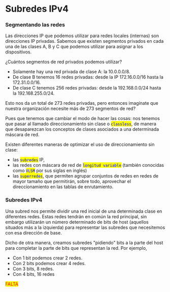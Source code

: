 # Subredes IPv4

### Segmentando las redes

Las direcciones IP que podemos utilizar para redes locales (internas) son direcciones IP privadas. Sabemos que existen segmentos privados en cada una de las clases  A,  B y C que podemos utilizar para asignar a los dispositivos.&#x20;

¿Cuántos segmentos de red privados podemos utilizar?&#x20;

* Solamente hay una red privada de clase A: la 10.0.0.0/8.&#x20;
* De clase B tenemos 16 redes privadas: desde la IP 172.16.0.0/16 hasta la 172.31.0.0/16.&#x20;
* De clase C tenemos 256 redes privadas: desde la 192.168.0.0/24 hasta la 192.168.255.0/24.

Esto nos da un total de 273 redes privadas, pero entonces imagínate que nuestra organización necesite más de 273 segmentos de red?&#x20;

Pues que tenemos que cambiar el modo de hacer las cosas: nos tenemos que pasar al llamado direccionamiento sin clase o <mark style="color:blue;">`classless`</mark>, de manera que desaparezcan los conceptos de clases asociados a una determinada máscara de red.

Existen diferentes maneras de optimizar el uso de direccionamiento sin clase:&#x20;

* las <mark style="color:blue;">`subredes`</mark> IP,&#x20;
* las redes con máscara de red de <mark style="color:blue;">`longitud variable`</mark> (también conocidas como <mark style="color:blue;">`VLSM`</mark> por sus siglas en inglés)&#x20;
* las <mark style="color:blue;">`superredes`</mark>, que permiten agrupar conjuntos de redes en redes de mayor tamaño que permitirán, sobre todo, aprovechar el direccionamiento en las tablas de enrutamiento.

### Subredes IPv4

Una subred nos permite dividir una red inicial de una determinada clase en diferentes redes. Estas redes tendrán en común la red principal, sin embargo utilizarán un número determinado de bits de host (aquellos situados más a la izquierda) para representar las subredes que necesitemos con esa dirección de base.

Dicho de otra manera, creamos subredes "pidiendo" bits a la parte del host para completar la parte de bits que representan la red. Por ejemplo,

* Con 1 bit podemos crear 2 redes.&#x20;
* Con 2 bits podemos crear 4 redes.&#x20;
* Con 3 bits, 8 redes.&#x20;
* Con 4 bits, 16 redes

<mark style="color:red;">FALTA</mark>
